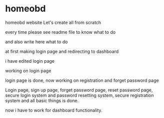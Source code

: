 # homeobd

homeobd website
Let's create all from scratch

every time please see readme file to know what to do

and also write here what to do

at first making login page and redirecting to dashboard

i have edited login page

working on login page

login page is done, now working on registration and forget password page

Login page, sign up page, forget password page, reset password page, secure login system and password resetting system, secure registration system and all basic things is done.

now i have to work for dashboard functionality.
